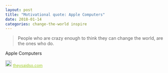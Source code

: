 ```yaml
---
layout: post
title: "Motivational quote: Apple Computers"
date: 2018-01-14
categories: change-the-world inspire
---
```

> People who are crazy enough to think they can change the world, are the ones who do.

Apple Computers

<span style="z-index:50;font-size:0.9em;"><img src="https://theysaidso.com/branding/theysaidso.png" height="20" width="20" alt="theysaidso.com"/><a href="https://theysaidso.com" title="Powered by quotes from theysaidso.com" style="color: #9fcc25; margin-left: 4px; vertical-align: middle;">theysaidso.com</a></span>
